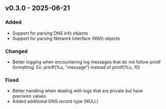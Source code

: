 ## v0.3.0 - 2025-06-21
### Added
* Support for parsing DNS info objects
* Support for parsing Network Interface (NWI) objects
### Changed
* Better logging when encountering log messages that do not follow printf formatting. Ex: printf(%u, "message") instead of printf(%u, 10)
### Fixed
* Better handling when dealing with logs that are private but have precision values
* Added additional DNS record type (NULL)
